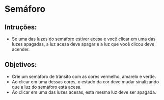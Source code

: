 # Semáforo

## Intruções:

- Se uma das luzes do semáforo estiver acesa e você clicar em uma das luzes apagadas, a luz acesa deve apagar e a luz que você clicou deve acender.

## Objetivos:

- Crie um semáforo de trânsito com as cores vermelho, amarelo e verde.
- Ao clicar em uma dessas cores, o estado da cor deve mudar sinalizando que a luz do semáforo está acesa.
- Ao clicar em uma das luzes acesas, esta mesma luz deve ser apagada.
